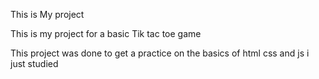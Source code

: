 <p>This is My project</p>
<p>This is my project for a basic Tik tac toe game <p>
<p>This project was done to get a practice on the basics of html css and js i just studied </p>


